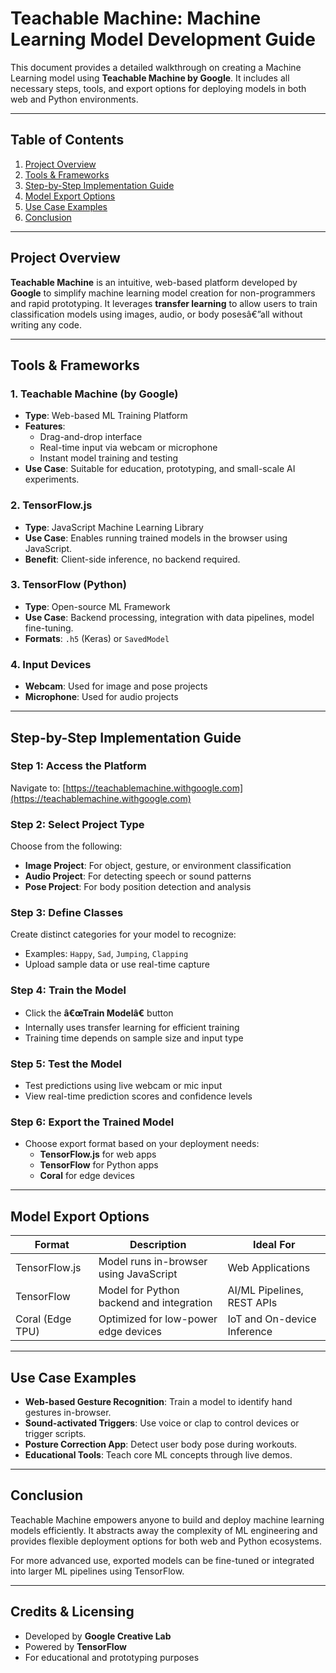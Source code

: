 
# Teachable Machine: Machine Learning Model Development Guide

This document provides a detailed walkthrough on creating a Machine Learning model using **Teachable Machine by Google**. It includes all necessary steps, tools, and export options for deploying models in both web and Python environments.

---

## Table of Contents

1. [Project Overview](#project-overview)  
2. [Tools & Frameworks](#tools--frameworks)  
3. [Step-by-Step Implementation Guide](#step-by-step-implementation-guide)  
4. [Model Export Options](#model-export-options)  
5. [Use Case Examples](#use-case-examples)  
6. [Conclusion](#conclusion)  

---

## Project Overview

**Teachable Machine** is an intuitive, web-based platform developed by **Google** to simplify machine learning model creation for non-programmers and rapid prototyping. It leverages **transfer learning** to allow users to train classification models using images, audio, or body posesâ€”all without writing any code.

---

## Tools & Frameworks

### 1. Teachable Machine (by Google)
- **Type**: Web-based ML Training Platform  
- **Features**:
  - Drag-and-drop interface
  - Real-time input via webcam or microphone
  - Instant model training and testing
- **Use Case**: Suitable for education, prototyping, and small-scale AI experiments.

### 2. TensorFlow.js
- **Type**: JavaScript Machine Learning Library  
- **Use Case**: Enables running trained models in the browser using JavaScript.  
- **Benefit**: Client-side inference, no backend required.

### 3. TensorFlow (Python)
- **Type**: Open-source ML Framework  
- **Use Case**: Backend processing, integration with data pipelines, model fine-tuning.  
- **Formats**: `.h5` (Keras) or `SavedModel`

### 4. Input Devices
- **Webcam**: Used for image and pose projects  
- **Microphone**: Used for audio projects

---

## Step-by-Step Implementation Guide

### Step 1: Access the Platform
Navigate to: [https://teachablemachine.withgoogle.com](https://teachablemachine.withgoogle.com)

### Step 2: Select Project Type
Choose from the following:
- **Image Project**: For object, gesture, or environment classification
- **Audio Project**: For detecting speech or sound patterns
- **Pose Project**: For body position detection and analysis

### Step 3: Define Classes
Create distinct categories for your model to recognize:
- Examples: `Happy`, `Sad`, `Jumping`, `Clapping`
- Upload sample data or use real-time capture

### Step 4: Train the Model
- Click the **â€œTrain Modelâ€** button
- Internally uses transfer learning for efficient training
- Training time depends on sample size and input type

### Step 5: Test the Model
- Test predictions using live webcam or mic input
- View real-time prediction scores and confidence levels

### Step 6: Export the Trained Model
- Choose export format based on your deployment needs:
  - **TensorFlow.js** for web apps
  - **TensorFlow** for Python apps
  - **Coral** for edge devices

---

## Model Export Options

| Format           | Description                                  | Ideal For                        |
|------------------|----------------------------------------------|----------------------------------|
| TensorFlow.js     | Model runs in-browser using JavaScript       | Web Applications                 |
| TensorFlow        | Model for Python backend and integration     | AI/ML Pipelines, REST APIs       |
| Coral (Edge TPU)  | Optimized for low-power edge devices         | IoT and On-device Inference      |

---

## Use Case Examples

- **Web-based Gesture Recognition**: Train a model to identify hand gestures in-browser.
- **Sound-activated Triggers**: Use voice or clap to control devices or trigger scripts.
- **Posture Correction App**: Detect user body pose during workouts.
- **Educational Tools**: Teach core ML concepts through live demos.

---

## Conclusion

Teachable Machine empowers anyone to build and deploy machine learning models efficiently. It abstracts away the complexity of ML engineering and provides flexible deployment options for both web and Python ecosystems.

For more advanced use, exported models can be fine-tuned or integrated into larger ML pipelines using TensorFlow.

---

## Credits & Licensing

- Developed by **Google Creative Lab**
- Powered by **TensorFlow**  
- For educational and prototyping purposes